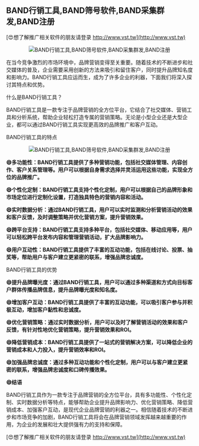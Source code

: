 ## **BAND行销工具,BAND筛号软件,BAND采集群发,BAND注册**

[😍想了解推广相关软件的朋友请登录 http://www.vst.tw](http://www.vst.tw)

 <center><img src="https://vst.tw/MP4/tuiguang/png/7.png" alt="BAND行销工具,BAND筛号软件,BAND采集群发,BAND注册"></center>

在当今竞争激烈的市场环境中，品牌营销变得至关重要。随着技术的不断进步和社交媒体的普及，企业需要采用创新的方法来吸引和留住客户，同时提升品牌知名度和影响力。BAND行销工具应运而生，成为了许多企业的利器，下面我们将深入探讨其特点和优势。

什么是BAND行销工具？

BAND行销工具是一款专注于品牌营销的全方位平台，它结合了社交媒体、营销工具和分析系统，帮助企业轻松打造专属的营销策略。无论是小型企业还是大型企业，都可以通过BAND行销工具实现更高效的品牌推广和客户互动。

BAND行销工具的特点

 <center><img src="https://vst.tw/MP4/tuiguang/png/6.png" alt="BAND行销工具,BAND筛号软件,BAND采集群发,BAND注册"></center>

**😄多功能性：BAND行销工具提供了多种营销功能，包括社交媒体管理、内容创作、客户关系管理等。用户可以根据自身需求选择并灵活运用这些功能，实现全方位的品牌推广。**

**😄个性化定制：BAND行销工具支持个性化定制，用户可以根据自己的品牌形象和市场定位进行定制化设置，打造独具特色的营销内容和活动。**

**😄实时数据分析：通过BAND行销工具，用户可以实时监测和分析营销活动的效果和客户反馈，及时调整策略并优化营销方案，提升营销效果。**

**😄跨平台支持：BAND行销工具支持多种平台，包括社交媒体、移动应用等，用户可以轻松跨平台发布内容和管理营销活动，扩大品牌影响力。**

**😄用户互动性：BAND行销工具提供了丰富的互动功能，包括在线讨论、投票、抽奖等，帮助用户与客户建立更紧密的联系，增强品牌忠诚度。**

BAND行销工具的优势

**😄提升品牌曝光度：通过BAND行销工具，用户可以通过多种渠道和方式向目标客户群体传播品牌信息，提升品牌曝光度和知名度。**

**😄增加客户互动：BAND行销工具提供了丰富的互动功能，可以吸引客户参与并积极互动，增加客户黏性和忠诚度。**

**😄优化营销策略：通过实时数据分析，用户可以及时了解营销活动的效果和客户反馈，有针对性地优化营销策略，提升营销效果和ROI。**

**😄降低营销成本：BAND行销工具提供了一站式的营销解决方案，可以降低企业的营销成本和人力投入，提升营销效率和ROI。**

**😄加强品牌忠诚度：通过多种互动功能和个性化定制，用户可以与客户建立更紧密的联系，增强品牌忠诚度和口碑传播效果。**

**😄结语**

BAND行销工具作为一款专注于品牌营销的全方位平台，具有多功能性、个性化定制、实时数据分析等特点，能够帮助企业提升品牌影响力、优化营销策略、降低营销成本、加强客户互动，是现代企业品牌营销的利器之一。相信随着技术的不断进步和市场竞争的加剧，BAND行销工具将会在品牌营销领域发挥越来越重要的作用，为企业的发展和壮大提供强有力的支持和保障。

[😍想了解推广相关软件的朋友请登录 http://www.vst.tw](http://www.vst.tw)



